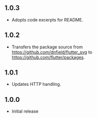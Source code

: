 ## 1.0.3

* Adopts code excerpts for README.

## 1.0.2

* Transfers the package source from https://github.com/dnfield/flutter_svg
  to https://github.com/flutter/packages.

## 1.0.1

- Updates HTTP handling.

## 1.0.0

- Initial release
